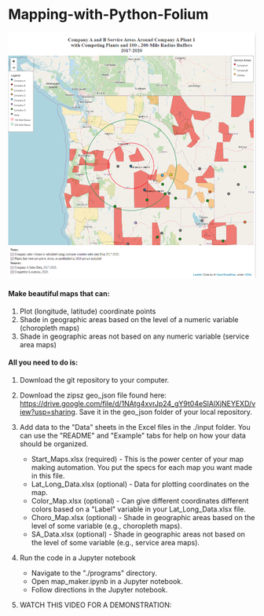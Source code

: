 # Mapping-with-Python-Folium

![](images/sa_w_coord_ex.PNG)

#### Make beautiful maps that can:
1. Plot (longitude, latitude) coordinate points
2. Shade in geographic areas based on the level of a numeric variable (choropleth maps)
3. Shade in geographic areas not based on any numeric variable (service area maps)

#### All you need to do is:
1. Download the git repository to your computer.

2. Download the zipsz geo_json file found here: https://drive.google.com/file/d/1NAtg4xvrJp24_gY9t04eSlAlXjNEYEXD/view?usp=sharing. Save it in the geo_json folder of your local repository.

4. Add data to the "Data" sheets in the Excel files in the ./input folder. You can use the "README" and "Example" tabs for help on how your data should be organized.
    * Start_Maps.xlsx (required) - This is the power center of your map making automation. You put the specs for each map you want made in this file.
    * Lat_Long_Data.xlsx (optional) - Data for plotting coordinates on the map.
    * Color_Map.xlsx (optional) - Can give different coordinates different colors based on a "Label" variable in your Lat_Long_Data.xlsx file.
    * Choro_Map.xlsx (optional) - Shade in geographic areas based on the level of some variable (e.g., choropleth maps).
    * SA_Data.xlsx (optional) - Shade in geographic areas not based on the level of some variable (e.g., service area maps).

5. Run the code in a Jupyter notebook
    * Navigate to the "./programs" directory.
    * Open map_maker.ipynb in a Jupyter notebook.
    * Follow directions in the Jupyter notebook.

6. WATCH THIS VIDEO FOR A DEMONSTRATION: 
